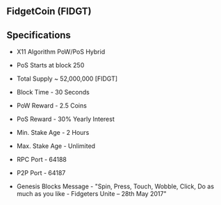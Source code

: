 FidgetCoin (FIDGT)
-----------------

Specifications
--------------
- X11 Algorithm PoW/PoS Hybrid
- PoS Starts at block 250
- Total Supply ~ 52,000,000 [FIDGT]
- Block Time - 30 Seconds
- PoW Reward - 2.5 Coins
- PoS Reward - 30% Yearly Interest
- Min. Stake Age - 2 Hours
- Max. Stake Age - Unlimited
- RPC Port - 64188
- P2P Port - 64187

- Genesis Blocks Message - "Spin, Press, Touch, Wobble, Click, Do as much as you like - Fidgeters Unite – 28th May 2017" 


